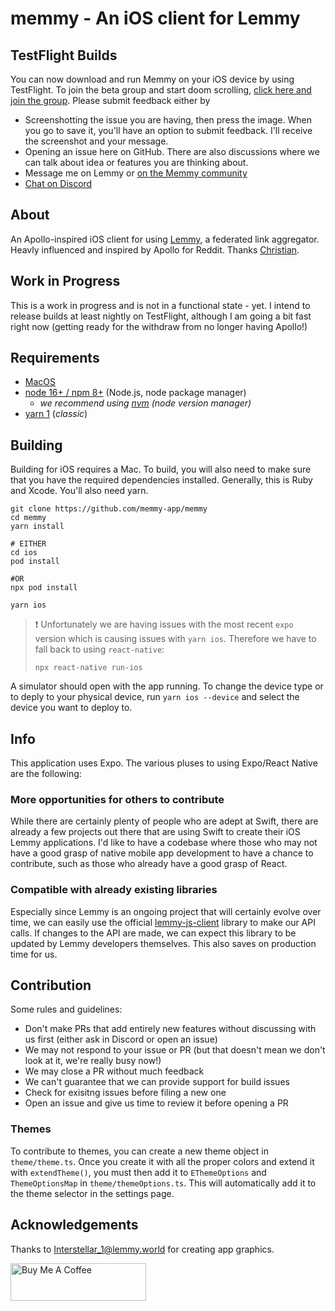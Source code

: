 # memmy - An iOS client for Lemmy

## TestFlight Builds

You can now download and run Memmy on your iOS device by using TestFlight. To join the beta group and start doom scrolling, [click here and join the group](https://testflight.apple.com/join/6jaRU6rD). Please submit feedback either by

- Screenshotting the issue you are having, then press the image. When you go to save it, you'll have an option to submit feedback. I'll receive the screenshot and your message.
- Opening an issue here on GitHub. There are also discussions where we can talk about idea or features you are thinking about.
- Message me on Lemmy or [on the Memmy community](https://lemmy.ml/c/memmy)
- [Chat on Discord](https://discord.gg/MbufFPhe2e)

## About

An Apollo-inspired iOS client for using [Lemmy](https://github.com/LemmyNet/lemmy), a federated link aggregator. Heavly influenced and inspired by Apollo for Reddit. Thanks [Christian](https://github.com/christianselig).

## Work in Progress

This is a work in progress and is not in a functional state - yet. I intend to release builds at least nightly on TestFlight, although I am going a bit fast right now (getting ready for the withdraw from no longer having Apollo!)

## Requirements

- [MacOS](https://www.apple.com/macos/)
- [node 16+ / npm 8+](https://nodejs.org/en/download) (Node.js, node package manager)
    - _we recommend using [nvm](https://github.com/nvm-sh/nvm) (node version manager)_
- [yarn 1](https://classic.yarnpkg.com/en/) (_classic_)

## Building

Building for iOS requires a Mac. To build, you will also need to make sure that you have the required dependencies installed. Generally, this is Ruby and Xcode. You'll also need yarn.

```shell
git clone https://github.com/memmy-app/memmy
cd memmy
yarn install

# EITHER
cd ios
pod install

#OR
npx pod install

yarn ios
```

> :heavy_exclamation_mark: Unfortunately we are having issues with the most recent `expo` version which is causing issues with `yarn ios`.
> Therefore we have to fall back to using `react-native`:
> ```shell
> npx react-native run-ios
> ```
 
A simulator should open with the app running. To change the device type or to deply to your physical device, run `yarn ios --device` and select the device you want to deploy to.

## Info

This application uses Expo. The various pluses to using Expo/React Native are the following:

### More opportunities for others to contribute

While there are certainly plenty of people who are adept at Swift,
there are already a few projects out there that are using Swift to create their iOS Lemmy applications. I'd like to
have a codebase where those who may not have a good grasp of native mobile app development to have a chance to contribute,
such as those who already have a good grasp of React.

### Compatible with already existing libraries

Especially since Lemmy is an ongoing project that will certainly evolve over time, we can easily use the official
[lemmy-js-client](https://github.com/LemmyNet/lemmy-js-client) library to make our API calls. If changes to the API are
made, we can expect this library to be updated by Lemmy developers themselves. This also saves on production time for us.

## Contribution

Some rules and guidelines:

- Don't make PRs that add entirely new features without discussing with us first (either ask in Discord or open an issue)
- We may not respond to your issue or PR (but that doesn't mean we don't look at it, we're really busy now!)
- We may close a PR without much feedback
- We can't guarantee that we can provide support for build issues
- Check for exisitng issues before filing a new one
- Open an issue and give us time to review it before opening a PR

### Themes

To contribute to themes, you can create a new theme object in `theme/theme.ts`. Once you create it with all the proper colors
and extend it with `extendTheme()`, you must then add it to `EThemeOptions` and `ThemeOptionsMap` in `theme/themeOptions.ts`.
This will automatically add it to the theme selector in the settings page.

## Acknowledgements

Thanks to [Interstellar_1@lemmy.world](https://lemmy.world/u/Interstellar_1) for creating app graphics.

<a href="https://www.buymeacoffee.com/gavink" target="_blank"><img src="https://cdn.buymeacoffee.com/buttons/v2/default-blue.png" alt="Buy Me A Coffee" style="height: 60px !important;width: 217px !important;" ></a>
